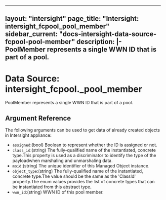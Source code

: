 
---
layout: "intersight"
page_title: "Intersight: intersight_fcpool_pool_member"
sidebar_current: "docs-intersight-data-source-fcpool-pool-member"
description: |-
PoolMember represents a single WWN ID that is part of a pool.
---

# Data Source: intersight_fcpool._pool_member
PoolMember represents a single WWN ID that is part of a pool.
## Argument Reference
The following arguments can be used to get data of already created objects in Intersight appliance:
* `assigned`:(bool) Boolean to represent whether the ID is assigned or not. 
* `class_id`:(string) The fully-qualified name of the instantiated, concrete type.This property is used as a discriminator to identify the type of the payloadwhen marshaling and unmarshaling data. 
* `moid`:(string) The unique identifier of this Managed Object instance. 
* `object_type`:(string) The fully-qualified name of the instantiated, concrete type.The value should be the same as the 'ClassId' property.The enum values provides the list of concrete types that can be instantiated from this abstract type. 
* `wwn_id`:(string) WWN ID of this pool member. 
